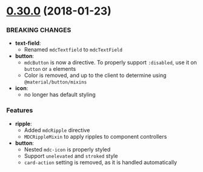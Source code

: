 <a name="0.30.0"></a>
# [0.30.0](https://github.com/fintechstudios/angularjs-mdc/compare/v0.29.0...v0.30.0) (2018-01-23)

### BREAKING CHANGES
* **text-field**:
    * Renamed `mdcTextfield` to `mdcTextField`
* **button**:
    * `mdcButton` is now a directive. To properly support `:disabled`, use it on `button` or `a` elements
    * Color is removed, and up to the client to determine using `@material/button/mixins`
* **icon**:
    * no longer has default styling

### Features
* **ripple**:
    * Added `mdcRipple` directive
    * `MDCRippleMixin` to apply ripples to component controllers
* **button**:
    * Nested `mdc-icon` is properly styled
    * Support `unelevated` and `stroked` style
    * `card-action` setting is removed, as it is handled automatically